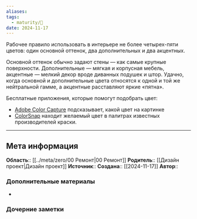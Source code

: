 ```yaml
---
aliases: 
tags:
  - maturity/🌱
date: 2024-11-17
---
```

Рабочее правило использовать в интерьере не более четырех-пяти цветов: один основной оттенок, два дополнительных и два акцентных.

Основной оттенок обычно задают стены — как самые крупные поверхности. Дополнительные — мягкая и корпусная мебель, акцентные — мелкий декор вроде диванных подушек и штор. Удачно, когда основной и дополнительные цвета относятся к одной и той же нейтральной гамме, а акцентные расставляют яркие «пятна».

Бесплатные приложения, которые помогут подобрать цвет: 
- [Adobe Color Capture](https://color.adobe.com/ru/) подсказывает, какой цвет на картинке
- [ColorSnap](https://www.sherwin-williams.com/content/colorsnap.html) находит желаемый цвет в палитрах известных производителей краски.
***
## Мета информация
**Область**:: [[../meta/zero/00 Ремонт|00 Ремонт]]
**Родитель**:: [[Дизайн проект|Дизайн проект]]
**Источник**:: 
**Создана**:: [[2024-11-17]]
**Автор**:: 
### Дополнительные материалы
- 

### Дочерние заметки
<!-- QueryToSerialize: LIST FROM [[]] WHERE contains(Родитель, this.file.link) or contains(parents, this.file.link) -->

